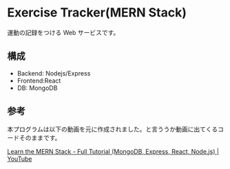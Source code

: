 # Exercise Tracker(MERN Stack)

運動の記録をつける Web サービスです。

## 構成

- Backend: Nodejs/Express
- Frontend:React
- DB: MongoDB

## 参考

本プログラムは以下の動画を元に作成されました。と言ううか動画に出てくるコードそのままです。

[Learn the MERN Stack - Full Tutorial (MongoDB, Express, React, Node.js) | YouTube](https://www.youtube.com/watch?v=7CqJlxBYj-M)